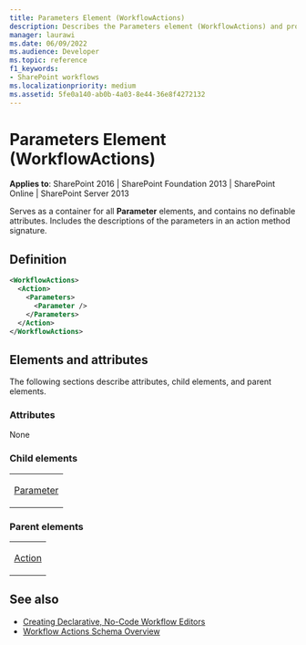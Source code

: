 ```yaml
---
title: Parameters Element (WorkflowActions)
description: Describes the Parameters element (WorkflowActions) and provides a definition and the elements and attributes.
manager: laurawi
ms.date: 06/09/2022
ms.audience: Developer
ms.topic: reference
f1_keywords:
- SharePoint workflows
ms.localizationpriority: medium
ms.assetid: 5fe0a140-ab0b-4a03-8e44-36e8f4272132
---
```


# Parameters Element (WorkflowActions)

**Applies to**: SharePoint 2016 | SharePoint Foundation 2013 | SharePoint Online | SharePoint Server 2013

Serves as a container for all **Parameter** elements, and contains no definable attributes. Includes the descriptions of the parameters in an action method signature.

## Definition

```XML
<WorkflowActions>
  <Action>
    <Parameters>
      <Parameter />
    </Parameters>
  </Action>
</WorkflowActions>
```

## Elements and attributes

The following sections describe attributes, child elements, and parent elements.

### Attributes

None

### Child elements

<table>
<colgroup>
<col width="100%" />
</colgroup>
<tbody>
<tr class="odd">
<td align="left"><p><a href="parameter-element-workflowactions.md">Parameter</a></p></td>
</tr>
</tbody>
</table>

### Parent elements

<table>
<colgroup>
<col width="100%" />
</colgroup>
<tbody>
<tr class="odd">
<td align="left"><p><a href="action-element-workflowactions.md">Action</a></p></td>
</tr>
</tbody>
</table>

## See also

- [Creating Declarative, No-Code Workflow Editors](https://msdn.microsoft.com/library/office/bb417436.aspx)
- [Workflow Actions Schema Overview](https://msdn.microsoft.com/library/office/bb897626.aspx)
